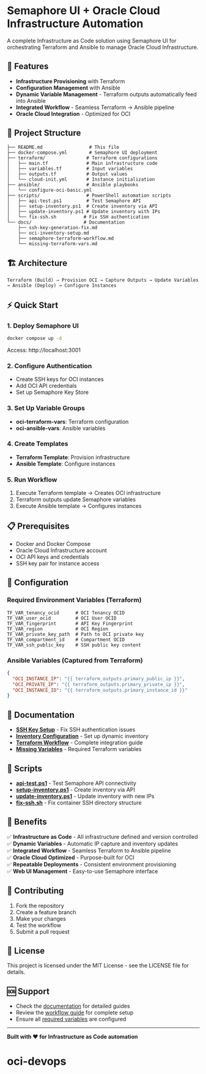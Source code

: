 # Semaphore UI + Oracle Cloud Infrastructure Automation

A complete Infrastructure as Code solution using Semaphore UI for orchestrating Terraform and Ansible to manage Oracle Cloud Infrastructure.

## 🚀 Features

- **Infrastructure Provisioning** with Terraform
- **Configuration Management** with Ansible  
- **Dynamic Variable Management** - Terraform outputs automatically feed into Ansible
- **Integrated Workflow** - Seamless Terraform → Ansible pipeline
- **Oracle Cloud Integration** - Optimized for OCI

## 📁 Project Structure

```
├── README.md                 # This file
├── docker-compose.yml        # Semaphore UI deployment
├── terraform/               # Terraform configurations
│   ├── main.tf              # Main infrastructure code
│   ├── variables.tf         # Input variables
│   ├── outputs.tf           # Output values
│   └── cloud-init.yml       # Instance initialization
├── ansible/                 # Ansible playbooks
│   └── configure-oci-basic.yml
├── scripts/                 # PowerShell automation scripts
│   ├── api-test.ps1         # Test Semaphore API
│   ├── setup-inventory.ps1  # Create inventory via API
│   ├── update-inventory.ps1 # Update inventory with IPs
│   └── fix-ssh.sh          # Fix SSH authentication
└── docs/                   # Documentation
    ├── ssh-key-generation-fix.md
    ├── oci-inventory-setup.md
    ├── semaphore-terraform-workflow.md
    └── missing-terraform-vars.md
```

## 🏗️ Architecture

```
Terraform (Build) → Provision OCI → Capture Outputs → Update Variables → Ansible (Deploy) → Configure Instances
```

## ⚡ Quick Start

### 1. Deploy Semaphore UI
```bash
docker compose up -d
```
Access: http://localhost:3001

### 2. Configure Authentication
- Create SSH keys for OCI instances
- Add OCI API credentials
- Set up Semaphore Key Store

### 3. Set Up Variable Groups
- **oci-terraform-vars**: Terraform configuration
- **oci-ansible-vars**: Ansible variables

### 4. Create Templates
- **Terraform Template**: Provision infrastructure
- **Ansible Template**: Configure instances

### 5. Run Workflow
1. Execute Terraform template → Creates OCI infrastructure
2. Terraform outputs update Semaphore variables
3. Execute Ansible template → Configures instances

## 📋 Prerequisites

- Docker and Docker Compose
- Oracle Cloud Infrastructure account
- OCI API keys and credentials
- SSH key pair for instance access

## 🔧 Configuration

### Required Environment Variables (Terraform)
```
TF_VAR_tenancy_ocid      # OCI Tenancy OCID
TF_VAR_user_ocid         # OCI User OCID  
TF_VAR_fingerprint       # API Key Fingerprint
TF_VAR_region            # OCI Region
TF_VAR_private_key_path  # Path to OCI private key
TF_VAR_compartment_id    # Compartment OCID
TF_VAR_ssh_public_key    # SSH public key content
```

### Ansible Variables (Captured from Terraform)
```json
{
  "OCI_INSTANCE_IP": "{{ terraform_outputs.primary_public_ip }}",
  "OCI_PRIVATE_IP": "{{ terraform_outputs.primary_private_ip }}",
  "OCI_INSTANCE_ID": "{{ terraform_outputs.primary_instance_id }}"
}
```

## 📖 Documentation

- **[SSH Key Setup](docs/ssh-key-generation-fix.md)** - Fix SSH authentication issues
- **[Inventory Configuration](docs/oci-inventory-setup.md)** - Set up dynamic inventory
- **[Terraform Workflow](docs/semaphore-terraform-workflow.md)** - Complete integration guide
- **[Missing Variables](docs/missing-terraform-vars.md)** - Required Terraform variables

## 🔨 Scripts

- **[api-test.ps1](scripts/api-test.ps1)** - Test Semaphore API connectivity
- **[setup-inventory.ps1](scripts/setup-inventory.ps1)** - Create inventory via API
- **[update-inventory.ps1](scripts/update-inventory.ps1)** - Update inventory with new IPs
- **[fix-ssh.sh](scripts/fix-ssh.sh)** - Fix container SSH directory structure

## 🎯 Benefits

✅ **Infrastructure as Code** - All infrastructure defined and version controlled  
✅ **Dynamic Variables** - Automatic IP capture and inventory updates  
✅ **Integrated Workflow** - Seamless Terraform to Ansible pipeline  
✅ **Oracle Cloud Optimized** - Purpose-built for OCI  
✅ **Repeatable Deployments** - Consistent environment provisioning  
✅ **Web UI Management** - Easy-to-use Semaphore interface  

## 🤝 Contributing

1. Fork the repository
2. Create a feature branch
3. Make your changes
4. Test the workflow
5. Submit a pull request

## 📄 License

This project is licensed under the MIT License - see the LICENSE file for details.

## 🆘 Support

- Check the [documentation](docs/) for detailed guides
- Review the [workflow guide](docs/semaphore-terraform-workflow.md) for complete setup
- Ensure all [required variables](docs/missing-terraform-vars.md) are configured

---

**Built with ❤️ for Infrastructure as Code automation**
# oci-devops
